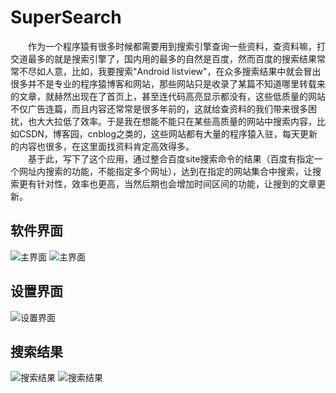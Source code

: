 # SuperSearch
　　作为一个程序猿有很多时候都需要用到搜索引擎查询一些资料，查资料嘛，打交道最多的就是搜索引擎了，国内用的最多的自然是百度，然而百度的搜索结果常常不尽如人意，比如，我要搜索"Android listview"，在众多搜索结果中就会冒出很多并不是专业的程序猿博客和网站，那些网站只是收录了某篇不知道哪里转载来的文章，就赫然出现在了首页上，甚至连代码高亮显示都没有，这些低质量的网站不仅广告连篇，而且内容还常常是很多年前的，这就给查资料的我们带来很多困扰，也大大拉低了效率。于是我在想能不能只在某些高质量的网站中搜索内容，比如CSDN，博客园，cnblog之类的，这些网站都有大量的程序猿入驻，每天更新的内容也很多，在这里面找资料肯定高效得多。<br>
　　基于此，写下了这个应用，通过整合百度site搜索命令的结果（百度有指定一个网址内搜索的功能，不能指定多个网址），达到在指定的网站集合中搜索，让搜索更有针对性，效率也更高，当然后期也会增加时间区间的功能，让搜到的文章更新。
## 软件界面
![主界面](https://github.com/lanyuanxiaoyao/SuperSearch4Android/blob/master/READMEPIC/1.png)
![主界面](https://github.com/lanyuanxiaoyao/SuperSearch4Android/blob/master/READMEPIC/2.png)
## 设置界面
![设置界面](https://github.com/lanyuanxiaoyao/SuperSearch4Android/blob/master/READMEPIC/3.png)
## 搜索结果
![搜索结果](https://github.com/lanyuanxiaoyao/SuperSearch4Android/blob/master/READMEPIC/4.png)
![搜索结果](https://github.com/lanyuanxiaoyao/SuperSearch4Android/blob/master/READMEPIC/5.png)
